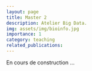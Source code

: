 ```yaml
---
layout: page
title: Master 2
description: Atelier Big Data.
img: assets/img/bioinfo.jpg
importance: 1
category: teaching
related_publications: 
---
```


En cours de construction ...